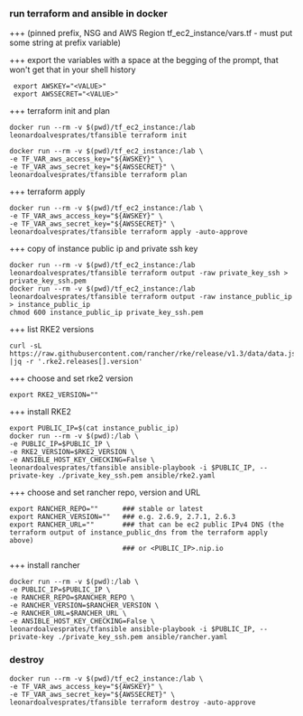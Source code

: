 ### run terraform and ansible in docker

+++ (pinned prefix, NSG and AWS Region tf_ec2_instance/vars.tf - must put some string at prefix variable)

+++ export the variables with a space at the begging of the prompt, that won't get that in your shell history

```
 export AWSKEY="<VALUE>"
 export AWSSECRET="<VALUE>"
```

+++ terraform init and plan
```
docker run --rm -v $(pwd)/tf_ec2_instance:/lab leonardoalvesprates/tfansible terraform init

docker run --rm -v $(pwd)/tf_ec2_instance:/lab \
-e TF_VAR_aws_access_key="${AWSKEY}" \
-e TF_VAR_aws_secret_key="${AWSSECRET}" \
leonardoalvesprates/tfansible terraform plan

```

+++ terraform apply
```
docker run --rm -v $(pwd)/tf_ec2_instance:/lab \
-e TF_VAR_aws_access_key="${AWSKEY}" \
-e TF_VAR_aws_secret_key="${AWSSECRET}" \
leonardoalvesprates/tfansible terraform apply -auto-approve

```

+++ copy of instance public ip and private ssh key
```
docker run --rm -v $(pwd)/tf_ec2_instance:/lab leonardoalvesprates/tfansible terraform output -raw private_key_ssh > private_key_ssh.pem 
docker run --rm -v $(pwd)/tf_ec2_instance:/lab leonardoalvesprates/tfansible terraform output -raw instance_public_ip > instance_public_ip 
chmod 600 instance_public_ip private_key_ssh.pem

```

+++ list RKE2 versions
```
curl -sL https://raw.githubusercontent.com/rancher/rke/release/v1.3/data/data.json |jq -r '.rke2.releases[].version'

```

+++ choose and set rke2 version 
```
export RKE2_VERSION=""
```

+++ install RKE2
```
export PUBLIC_IP=$(cat instance_public_ip)
docker run --rm -v $(pwd):/lab \
-e PUBLIC_IP=$PUBLIC_IP \
-e RKE2_VERSION=$RKE2_VERSION \
-e ANSIBLE_HOST_KEY_CHECKING=False \
leonardoalvesprates/tfansible ansible-playbook -i $PUBLIC_IP, --private-key ./private_key_ssh.pem ansible/rke2.yaml

```

+++ choose and set rancher repo, version and URL
```
export RANCHER_REPO=""      ### stable or latest
export RANCHER_VERSION=""   ### e.g. 2.6.9, 2.7.1, 2.6.3
export RANCHER_URL=""       ### that can be ec2 public IPv4 DNS (the terraform output of instance_public_dns from the terraform apply above)
                            ### or <PUBLIC_IP>.nip.io
```

+++ install rancher
```
docker run --rm -v $(pwd):/lab \
-e PUBLIC_IP=$PUBLIC_IP \
-e RANCHER_REPO=$RANCHER_REPO \
-e RANCHER_VERSION=$RANCHER_VERSION \
-e RANCHER_URL=$RANCHER_URL \
-e ANSIBLE_HOST_KEY_CHECKING=False \
leonardoalvesprates/tfansible ansible-playbook -i $PUBLIC_IP, --private-key ./private_key_ssh.pem ansible/rancher.yaml

```

### destroy
```
docker run --rm -v $(pwd)/tf_ec2_instance:/lab \
-e TF_VAR_aws_access_key="${AWSKEY}" \
-e TF_VAR_aws_secret_key="${AWSSECRET}" \
leonardoalvesprates/tfansible terraform destroy -auto-approve

```

